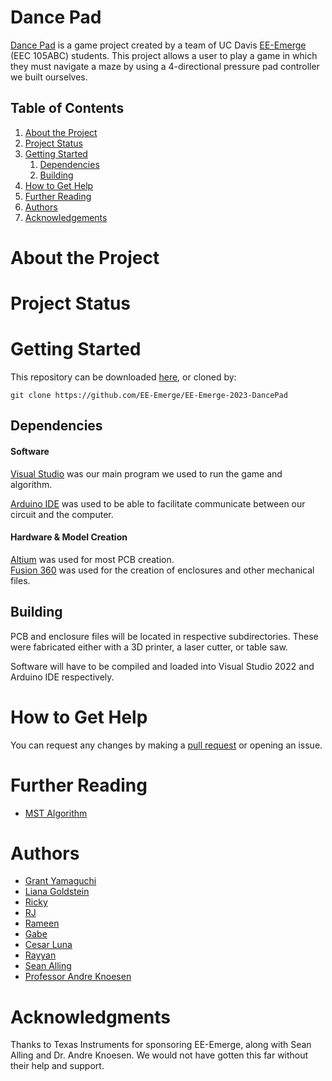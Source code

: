 # Dance Pad

[Dance Pad](https://github.com/EE-Emerge/EE-Emerge-2023-DancePad) is a game project created by a team of UC Davis [EE-Emerge](https://www.ece.ucdavis.edu/ieee/home/ee-emerge/) (EEC 105ABC) students. This project allows a user to play a game in which they must navigate a maze by using a 4-directional pressure pad controller we built ourselves.

## Table of Contents


1. [About the Project](#about-the-project)
2. [Project Status](#project-status)
3. [Getting Started](#getting-started)
    1. [Dependencies](#dependencies)
    1. [Building](#building)
4. [How to Get Help](#how-to-get-help)
5. [Further Reading](#further-reading)
6. [Authors](#authors)
7. [Acknowledgements](#acknowledgements)

# About the Project



# Project Status



# Getting Started

This repository can be downloaded [here](https://github.com/EE-Emerge/EE-Emerge-2023-DancePad/archive/master.zip), or cloned by:
```
git clone https://github.com/EE-Emerge/EE-Emerge-2023-DancePad
```

## Dependencies

#### Software
[Visual Studio](https://visualstudio.microsoft.com/vs/) was our main program we used to run the game and algorithm.

[Arduino IDE](https://www.arduino.cc/en/software) was used to be able to facilitate communicate between our circuit and the computer.

#### Hardware & Model Creation
[Altium](https://www.altium.com/) was used for most PCB creation.  
[Fusion 360](https://www.autodesk.com/products/fusion-360/overview) was used for the creation of enclosures and other mechanical files.  

## Building

PCB and enclosure files will be located in respective subdirectories. These were fabricated either with a 3D printer, a laser cutter, or table saw.

Software will have to be compiled and loaded into Visual Studio 2022 and Arduino IDE respectively.

# How to Get Help

You can request any changes by making a [pull request](https://github.com/EE-Emerge/EE-Emerge-2023-DancePad/pulls) or opening an issue.

# Further Reading

* [MST Algorithm](https://www.geeksforgeeks.org/kruskals-minimum-spanning-tree-algorithm-greedy-algo-2/)

# Authors

* [Grant Yamaguchi](https://github.com/MiyuYamasaki-Davis)
* [Liana Goldstein](https://)
* [Ricky](https://)
* [RJ](https://)
* [Rameen](https://)
* [Gabe](https://)
* [Cesar Luna](https://)
* [Rayyan](https://)
* [Sean Alling](https://www.ece.ucdavis.edu/blog/alling-sean/)
* [Professor Andre Knoesen](https://faculty.engineering.ucdavis.edu/knoesen/)

# Acknowledgments

Thanks to Texas Instruments for sponsoring EE-Emerge, along with Sean Alling and Dr. Andre Knoesen. We would not have gotten this far without their help and support.
